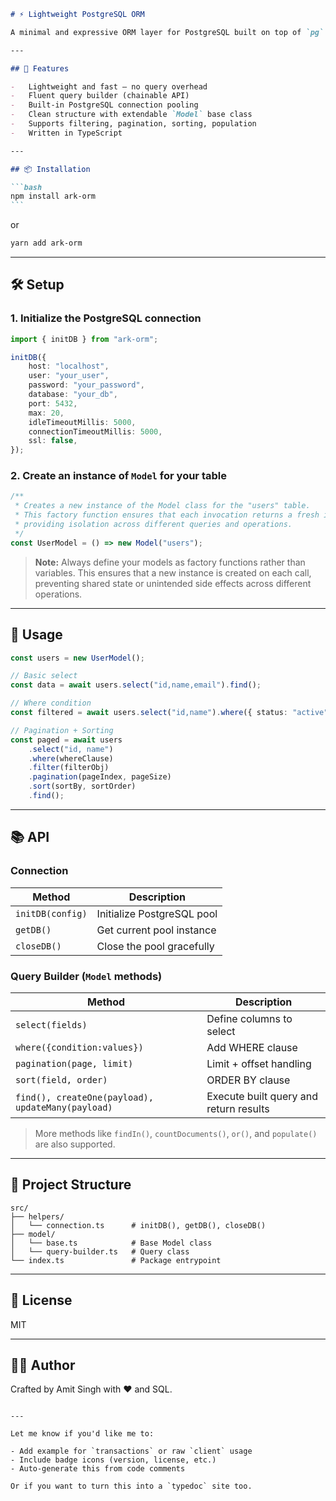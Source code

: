 ````md
# ⚡ Lightweight PostgreSQL ORM

A minimal and expressive ORM layer for PostgreSQL built on top of `pg`. Ideal for TypeScript and Node.js apps where you want flexibility, type safety, and custom query building — without the bloat of heavy ORMs.

---

## 🚀 Features

-   Lightweight and fast – no query overhead
-   Fluent query builder (chainable API)
-   Built-in PostgreSQL connection pooling
-   Clean structure with extendable `Model` base class
-   Supports filtering, pagination, sorting, population
-   Written in TypeScript

---

## 📦 Installation

```bash
npm install ark-orm
```
````

or

```bash
yarn add ark-orm
```

---

## 🛠 Setup

### 1. Initialize the PostgreSQL connection

```ts
import { initDB } from "ark-orm";

initDB({
    host: "localhost",
    user: "your_user",
    password: "your_password",
    database: "your_db",
    port: 5432,
    max: 20,
    idleTimeoutMillis: 5000,
    connectionTimeoutMillis: 5000,
    ssl: false,
});
```

### 2. Create an instance of `Model` for your table

```ts
/**
 * Creates a new instance of the Model class for the "users" table.
 * This factory function ensures that each invocation returns a fresh instance,
 * providing isolation across different queries and operations.
 */
const UserModel = () => new Model("users");
```

> **Note:** Always define your models as factory functions rather than variables. This ensures that a new instance is created on each call, preventing shared state or unintended side effects across different operations.

---

## 🧩 Usage

```ts
const users = new UserModel();

// Basic select
const data = await users.select("id,name,email").find();

// Where condition
const filtered = await users.select("id,name").where({ status: "active" }).findAll();

// Pagination + Sorting
const paged = await users
    .select("id, name")
    .where(whereClause)
    .filter(filterObj)
    .pagination(pageIndex, pageSize)
    .sort(sortBy, sortOrder)
    .find();
```

---

## 📚 API

### Connection

| Method           | Description                |
| ---------------- | -------------------------- |
| `initDB(config)` | Initialize PostgreSQL pool |
| `getDB()`        | Get current pool instance  |
| `closeDB()`      | Close the pool gracefully  |

### Query Builder (`Model` methods)

| Method                     | Description                            |
| -------------------------- | -------------------------------------- |
| `select(fields)`           | Define columns to select               |
| `where({condition:values})` | Add WHERE clause                       |
| `pagination(page, limit)`    | Limit + offset handling                |
| `sort(field, order)`       | ORDER BY clause                        |
| `find(), createOne(payload), updateMany(payload)`                   | Execute built query and return results |

> More methods like `findIn()`, `countDocuments()`, `or()`, and `populate()` are also supported.

---

## 📁 Project Structure

```
src/
├── helpers/
│   └── connection.ts      # initDB(), getDB(), closeDB()
├── model/
│   └── base.ts            # Base Model class
│   └── query-builder.ts   # Query class
└── index.ts               # Package entrypoint
```

---


## 📝 License

MIT

---

## 👨‍💻 Author

Crafted by Amit Singh with ❤️ and SQL.

```

---

Let me know if you'd like me to:

- Add example for `transactions` or raw `client` usage
- Include badge icons (version, license, etc.)
- Auto-generate this from code comments

Or if you want to turn this into a `typedoc` site too.
```
